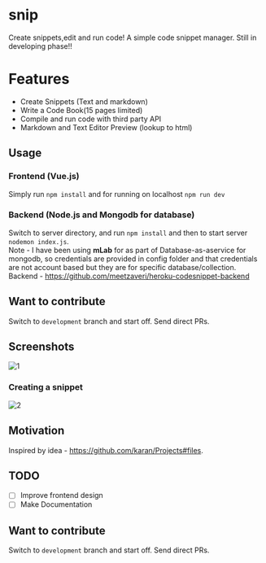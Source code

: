 # snip
Create snippets,edit and run code! A simple code snippet manager. Still in developing phase!!

# Features
- Create Snippets (Text and markdown)
- Write a Code Book(15 pages limited)
- Compile and run code with third party API
- Markdown and Text Editor Preview (lookup to html)

## Usage

### Frontend (Vue.js)
Simply run 
`npm install` and for running on localhost `npm run dev`

### Backend (Node.js and Mongodb for database)
Switch to server directory, and run `npm install` and then to start server `nodemon index.js`.</br>
Note - I have been using <b>mLab</b> for as part of Database-as-aservice for mongodb, so credentials are provided in config folder and that credentials are not account based but they are for specific database/collection. Backend - https://github.com/meetzaveri/heroku-codesnippet-backend


## Want to contribute
Switch to `development` branch and start off. Send direct PRs.

## Screenshots
![1](https://i.imgur.com/lzyHVVU.png)

### Creating a snippet
![2](https://i.imgur.com/FVrfth6.png)


## Motivation
Inspired by idea - https://github.com/karan/Projects#files.

## TODO
- [ ] Improve frontend design
- [ ] Make Documentation

## Want to contribute
Switch to `development` branch and start off. Send direct PRs.

